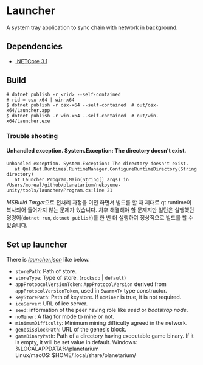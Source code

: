 # Launcher

A system tray application to sync chain with network in background.

## Dependencies

- [.NETCore 3.1]

[.NETCore 3.1]: https://dotnet.microsoft.com/download/dotnet-core/3.1

## Build

```/bin/bash
# dotnet publish -r <rid> --self-contained
# rid = osx-x64 | win-x64
$ dotnet publish -r osx-x64 --self-contained  # out/osx-x64/Launcher.app
$ dotnet publish -r win-x64 --self-contained  # out/win-x64/Launcher.exe
```

### Trouble shooting

#### Unhandled exception. System.Exception: The directory doesn't exist.

```
Unhandled exception. System.Exception: The directory doesn't exist.
   at Qml.Net.Runtimes.RuntimeManager.ConfigureRuntimeDirectory(String directory)
   at Launcher.Program.Main(String[] args) in /Users/moreal/github/planetarium/nekoyume-unity/tools/launcher/Program.cs:line 21
```

*MSBuild Target*으로 전처리 과정을 이전 하면서 빌드를 할 때 제대로 qt runtime이 복사되어 들어가지 않는 문제가 있습니다.
차후 해결해야 할 문제지만 일단은 실행했던 명령어(`dotnet run`, `dotnet publish`)를 한 번 더 실행하여 정상적으로 빌드를 할 수 있습니다.

## Set up launcher

There is [*launcher.json*][launcher-json] like below.

- `storePath`: Path of store.
- `storeType`: Type of store. (`rocksdb` | `default`)
- `appProtoocolVersionToken`: `AppProtocolVersion` derived from `appProtocolVersionToken`, used in `Swarm<T>` type constructor.
- `keyStorePath`: Path of keystore. If `noMiner` is true, it is not required.
- `iceServer`: URL of ice server.
- `seed`: information of the peer having role like *seed* or *bootstrap node*.
- `noMiner`: A flag for mode to mine or not.
- `minimumDifficulty`: Minimum mining difficulty agreed in the network.
- `genesisBlockPath`: URL of the genesis block.
- `gameBinaryPath`: Path of a directory having executable game binary. If it is empty, it will be set value in default.
   Windows: %LOCALAPPDATA%\planetarium\
   Linux/macOS: $HOME/.local/share/planetarium/


[launcher-json]: ./resources/launcher.json
